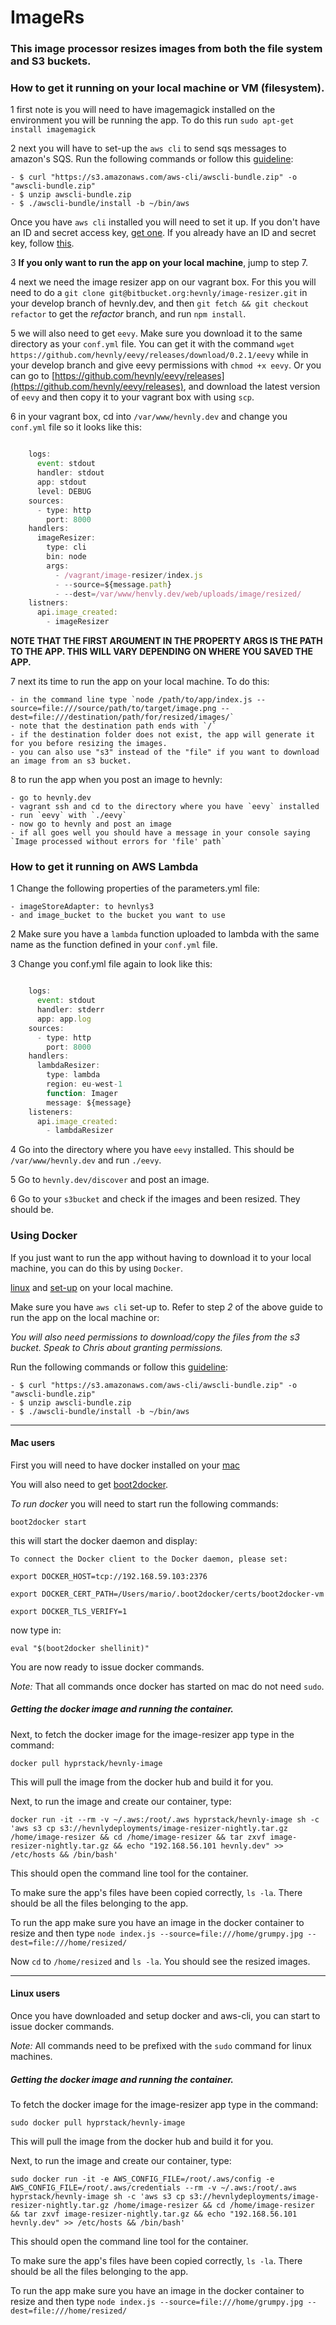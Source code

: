 # ImageRs

### This image processor resizes images from both the file system and S3 buckets.

### How to get it running on your local machine or VM (filesystem).

1 first note is you will need to have imagemagick installed on the environment you will be running the app.
To do this run `sudo apt-get install imagemagick`

2 next you will have to set-up the `aws cli` to send sqs messages to amazon's SQS.
Run the following commands or follow this [guideline](http://docs.aws.amazon.com/cli/latest/userguide/installing.html):

    - $ curl "https://s3.amazonaws.com/aws-cli/awscli-bundle.zip" -o "awscli-bundle.zip"
    - $ unzip awscli-bundle.zip
    - $ ./awscli-bundle/install -b ~/bin/aws
    
Once you have `aws cli` installed you will need to set it up. If you don't have an ID and secret access key, [get one](http://docs.aws.amazon.com/cli/latest/userguide/cli-chap-getting-set-up.html).
If you already have an ID and secret key, follow [this](http://docs.aws.amazon.com/cli/latest/userguide/cli-chap-getting-started.html).

3 __If you only want to run the app on your local machine__, jump to step 7.

4 next we need the image resizer app on our vagrant box. For this you will need to do a `git clone git@bitbucket.org:hevnly/image-resizer.git` in your develop branch of hevnly.dev, and then `git fetch && git checkout refactor` to get the _refactor_ branch, and run `npm install`.

5 we will also need to get `eevy`. Make sure you download it to the same directory as your `conf.yml` file. You can get it with the command `wget https://github.com/hevnly/eevy/releases/download/0.2.1/eevy` while in your develop branch and give eevy permissions with `chmod +x eevy`. Or you can go to [https://github.com/hevnly/eevy/releases](https://github.com/hevnly/eevy/releases), and download the latest version of `eevy` and then copy it to your vagrant box with using `scp`.

6 in your vagrant box, cd into `/var/www/hevnly.dev` and change you `conf.yml` file so it looks like this:

```javascript

    logs:
      event: stdout
      handler: stdout
      app: stdout
      level: DEBUG
    sources:
      - type: http
        port: 8000
    handlers:
      imageResizer:
        type: cli
        bin: node 
        args:
          - /vagrant/image-resizer/index.js
          - --source=${message.path}
          - --dest=/var/www/henvly.dev/web/uploads/image/resized/
    listners:
      api.image_created:
        - imageResizer
```

__NOTE THAT THE FIRST ARGUMENT IN THE PROPERTY ARGS IS THE PATH TO THE APP. THIS WILL VARY DEPENDING ON WHERE YOU SAVED THE APP.__

7 next its time to run the app on your local machine. To do this:

    - in the command line type `node /path/to/app/index.js --source=file:///source/path/to/target/image.png --dest=file:///destination/path/for/resized/images/`
    - note that the destination path ends with `/`
    - if the destination folder does not exist, the app will generate it for you before resizing the images.
    - you can also use "s3" instead of the "file" if you want to download an image from an s3 bucket.
    
8 to run the app when you post an image to hevnly:

    - go to hevnly.dev
    - vagrant ssh and cd to the directory where you have `eevy` installed
    - run `eevy` with `./eevy`
    - now go to hevnly and post an image
    - if all goes well you should have a message in your console saying `Image processed without errors for 'file' path`

### How to get it running on AWS Lambda

1 Change the following properties of the parameters.yml file:

    - imageStoreAdapter: to hevnlys3
    - and image_bucket to the bucket you want to use
    
2 Make sure you have a `lambda` function uploaded to lambda with the same name as the function defined in your `conf.yml` file.
    
3 Change you conf.yml file again to look like this:

```javascript

    logs:
      event: stdout
      handler: stderr
      app: app.log
    sources:
      - type: http
        port: 8000
    handlers:
      lambdaResizer:
        type: lambda
        region: eu-west-1
        function: Imager
        message: ${message}
    listeners:
      api.image_created:
        - lambdaResizer
```
    
4 Go into the directory where you have `eevy` installed. This should be `/var/www/hevnly.dev` and run `./eevy`.

5 Go to `hevnly.dev/discover` and post an image.
 
6 Go to your `s3bucket` and check if the images and been resized. They should be.

### Using Docker

If you just want to run the app without having to download it to your local machine, you can do this by using `Docker`.

[linux](https://docs.docker.com/installation/ubuntulinux/) and [set-up](https://www.digitalocean.com/community/tutorials/how-to-install-and-use-docker-getting-started) on your local machine.

Make sure you have `aws cli` set-up to. Refer to step _2_ of the above guide to run the app on the local machine or:

_You will also need permissions to download/copy the files from the s3 bucket. Speak to Chris about granting permissions._

Run the following commands or follow this [guideline](http://docs.aws.amazon.com/cli/latest/userguide/installing.html):

    - $ curl "https://s3.amazonaws.com/aws-cli/awscli-bundle.zip" -o "awscli-bundle.zip"
    - $ unzip awscli-bundle.zip
    - $ ./awscli-bundle/install -b ~/bin/aws

___

#### Mac users

First you will need to have docker installed on your [mac](https://docs.docker.com/installation/mac/)

You will also need to get [boot2docker](https://github.com/boot2docker/osx-installer/releases/tag/v1.7.0).

_To run docker_ you will need to start run the following commands:

`boot2docker start`

this will start the docker daemon and display:

`To connect the Docker client to the Docker daemon, please set:`

`export DOCKER_HOST=tcp://192.168.59.103:2376`

`export DOCKER_CERT_PATH=/Users/mario/.boot2docker/certs/boot2docker-vm`

`export DOCKER_TLS_VERIFY=1`

now type in:

`eval "$(boot2docker shellinit)"`

You are now ready to issue docker commands. 

_Note:_ That all commands once docker has started on mac do not need `sudo`.

##### Getting the docker image and running the container.

Next, to fetch the docker image for the image-resizer app type in the command:

`docker pull hyprstack/hevnly-image`

This will pull the image from the docker hub and build it for you.

Next, to run the image and create our container, type:

`docker run -it --rm -v ~/.aws:/root/.aws hyprstack/hevnly-image sh -c 'aws s3 cp s3://hevnlydeployments/image-resizer-nightly.tar.gz /home/image-resizer && cd /home/image-resizer && tar zxvf image-resizer-nightly.tar.gz && echo "192.168.56.101 hevnly.dev" >> /etc/hosts && /bin/bash'`

This should open the command line tool for the container. 

To make sure the app's files have been copied correctly, `ls -la`. There should be all the files belonging to the app.

To run the app make sure you have an image in the docker container to resize and then type `node index.js --source=file:///home/grumpy.jpg --dest=file:///home/resized/`

Now `cd` to `/home/resized` and `ls -la`. You should see the resized images.

___

#### Linux users

Once you have downloaded and setup docker and aws-cli, you can start to issue docker commands. 

_Note:_ All commands need to be prefixed with the `sudo` command for linux machines.

##### Getting the docker image and running the container.

To fetch the docker image for the image-resizer app type in the command:

`sudo docker pull hyprstack/hevnly-image`

This will pull the image from the docker hub and build it for you.

Next, to run the image and create our container, type:

`sudo docker run -it -e AWS_CONFIG_FILE=/root/.aws/config -e AWS_CONFIG_FILE=/root/.aws/credentials --rm -v ~/.aws:/root/.aws hyprstack/hevnly-image sh -c 'aws s3 cp s3://hevnlydeployments/image-resizer-nightly.tar.gz /home/image-resizer && cd /home/image-resizer && tar zxvf image-resizer-nightly.tar.gz && echo "192.168.56.101 hevnly.dev" >> /etc/hosts && /bin/bash'`

This should open the command line tool for the container. 

To make sure the app's files have been copied correctly, `ls -la`. There should be all the files belonging to the app.

To run the app make sure you have an image in the docker container to resize and then type `node index.js --source=file:///home/grumpy.jpg --dest=file:///home/resized/`
